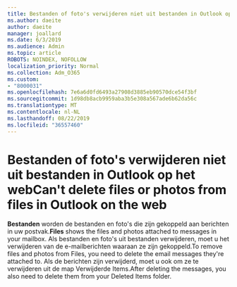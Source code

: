 ```yaml
---
title: Bestanden of foto's verwijderen niet uit bestanden in Outlook op het web
ms.author: daeite
author: daeite
manager: joallard
ms.date: 6/3/2019
ms.audience: Admin
ms.topic: article
ROBOTS: NOINDEX, NOFOLLOW
localization_priority: Normal
ms.collection: Adm_O365
ms.custom:
- "8000031"
ms.openlocfilehash: 7e6a6d0fd6493a27908d3885eb90570dce54f3bf
ms.sourcegitcommit: 1d98db8acb9959aba3b5e308a567ade6b62da56c
ms.translationtype: MT
ms.contentlocale: nl-NL
ms.lasthandoff: 08/22/2019
ms.locfileid: "36557460"
---
```

# <a name="cant-delete-files-or-photos-from-files-in-outlook-on-the-web"></a><span data-ttu-id="461be-102">Bestanden of foto's verwijderen niet uit bestanden in Outlook op het web</span><span class="sxs-lookup"><span data-stu-id="461be-102">Can't delete files or photos from files in Outlook on the web</span></span>

<span data-ttu-id="461be-103">**Bestanden** worden de bestanden en foto's die zijn gekoppeld aan berichten in uw postvak.</span><span class="sxs-lookup"><span data-stu-id="461be-103">**Files** shows the files and photos attached to messages in your mailbox.</span></span> <span data-ttu-id="461be-104">Als bestanden en foto's uit bestanden verwijderen, moet u het verwijderen van de e-mailberichten waaraan ze zijn gekoppeld.</span><span class="sxs-lookup"><span data-stu-id="461be-104">To remove files and photos from Files, you need to delete the email messages they're attached to.</span></span> <span data-ttu-id="461be-105">Als de berichten zijn verwijderd, moet u ook om ze te verwijderen uit de map Verwijderde Items.</span><span class="sxs-lookup"><span data-stu-id="461be-105">After deleting the messages, you also need to delete them from your Deleted Items folder.</span></span>